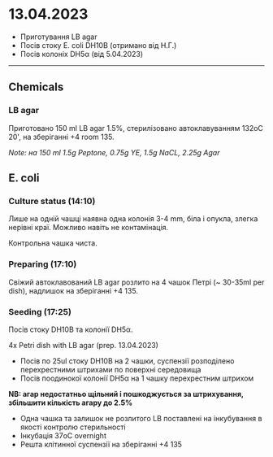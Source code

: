 13.04.2023
==========

- Приготування LB agar
- Посів стоку E. coli DH10B (отримано від Н.Г.) 
- Посів колоніх DH5α (від 5.04.2023)

---

## Chemicals
### LB agar
Приготовано 150 ml LB agar 1.5%, стерилізовано автоклавуванням 132oC 20', на зберіганні +4 room 135.

_Note: на 150 ml 1.5g Peptone, 0.75g YE, 1.5g NaCL, 2.25g Agar_


## E. coli
### Culture status (14:10)
Лише на одній чашці наявна одна колонія 3-4 mm, біла і опукла, злегка нерівні краї. Можливо навіть не контамінація.

Контрольна чашка чиста.


### Preparing (17:10)
Свіжий автоклавований LB agar розлито на 4 чашок Петрі (\~ 30-35ml per dish), надлишок на зберіганні +4 135.

### Seeding (17:25) 
Посів стоку DH10B та колонії DH5α.

4x Petri dish with LB agar (prep. 13.04.2023)

- Посів по 25ul стоку DH10B на 2 чашки, суспензії розподілено перехрестними штрихами по поверхні середовища
- Посів поодинокої колонії DH5α на 1 чашку перехрестним штрихом

__NB: агар недостатньо щільний і пошкоджується за штрихування, збільшити кількість агару до 2.5%__

- Одна чашка та залишок не розлитого LB поставлені на інкубування в якості контролю стерильності
- Інкубація 37oC overnight
- Решта клітинної суспензії на зберіганні +4 135